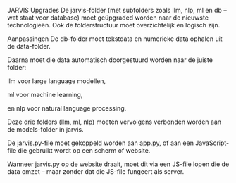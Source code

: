 JARVIS Upgrades
De jarvis-folder (met subfolders zoals llm, nlp, ml en db – wat staat voor database) moet geüpgraded worden naar de nieuwste technologieën. Ook de folderstructuur moet overzichtelijk en logisch zijn.

Aanpassingen
De db-folder moet tekstdata en numerieke data ophalen uit de data-folder.

Daarna moet die data automatisch doorgestuurd worden naar de juiste folder:

llm voor large language modellen,

ml voor machine learning,

en nlp voor natural language processing.

Deze drie folders (llm, ml, nlp) moeten vervolgens verbonden worden aan de models-folder in jarvis.

De jarvis.py-file moet gekoppeld worden aan app.py, of aan een JavaScript-file die gebruikt wordt op een scherm of website.

Wanneer jarvis.py op de website draait, moet dit via een JS-file lopen die de data omzet – maar zonder dat die JS-file fungeert als server.

